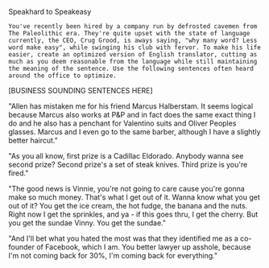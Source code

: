 Speakhard to Speakeasy

	You've recently been hired by a company run by defrosted cavemen from The Paleolithic era. They're quite upset with the state of language currently, the CEO, Crug Grood, is aways saying, "why many word? Less word make easy", while swinging his club with fervor. To make his life easier, create an optimized version of English translator, cutting as much as you deem reasonable from the language while still maintaining the meaning of the sentence. Use the following sentences often heard around the office to optimize.

[BUSINESS SOUNDING SENTENCES HERE]

"Allen has mistaken me for his friend Marcus Halberstam. It seems logical because Marcus also works at P&P and in fact does the same exact thing I do and he also has a penchant for Valentino suits and Oliver Peoples glasses. Marcus and I even go to the same barber, although I have a slightly better haircut."

"As you all know, first prize is a Cadillac Eldorado. Anybody wanna see second prize? Second prize's a set of steak knives. Third prize is you're fired."

"The good news is Vinnie, you're not going to care cause you're gonna make so much money. That's what I get out of it. Wanna know what you get out of it? You get the ice cream, the hot fudge, the banana and the nuts. Right now I get the sprinkles, and ya - if this goes thru, I get the cherry. But you get the sundae Vinny. You get the sundae."

"And I'll bet what you hated the most was that they identified me as a co-founder of Facebook, which I am. You better lawyer up asshole, because I'm not coming back for 30%, I'm coming back for everything."